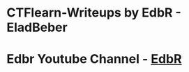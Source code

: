 # CTFlearn-Writeups by EdbR - EladBeber
# Edbr Youtube Channel - [EdbR](https://www.youtube.com/channel/UCoD5lhTM5qtEKiFkhsDECkQ?view_as=subscriber)
